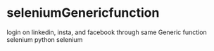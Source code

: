 # seleniumGenericfunction
login on linkedin, insta, and facebook through same Generic function selenium python selenium
